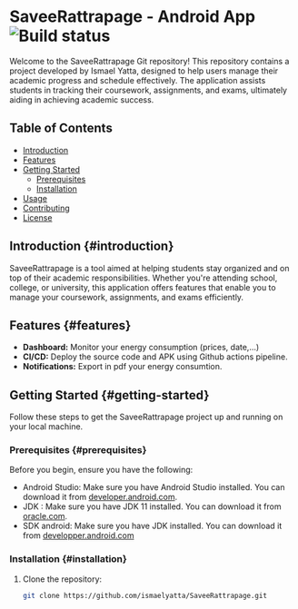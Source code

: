# SaveeRattrapage - Android App ![Build status](https://github.com/ismaelyatta/SaveeRattrapage/blob/master/app/src/main/res/mipmap-hdpi/ic_launcher_foreground_savee.png)

Welcome to the SaveeRattrapage Git repository! This repository contains a project developed by Ismael Yatta, designed to help users manage their academic progress and schedule effectively. The application assists students in tracking their coursework, assignments, and exams, ultimately aiding in achieving academic success.

## Table of Contents

- [Introduction](#introduction)
- [Features](#features)
- [Getting Started](#getting-started)
  - [Prerequisites](#prerequisites)
  - [Installation](#installation)
- [Usage](#usage)
- [Contributing](#contributing)
- [License](#license)

## Introduction {#introduction}

SaveeRattrapage is a tool aimed at helping students stay organized and on top of their academic responsibilities. Whether you're attending school, college, or university, this application offers features that enable you to manage your coursework, assignments, and exams efficiently.

## Features {#features}

- **Dashboard:** Monitor your energy consumption (prices, date,...) 
- **CI/CD:** Deploy the source code and APK using Github actions pipeline.
- **Notifications:** Export in pdf your energy consumtion.

## Getting Started {#getting-started}

Follow these steps to get the SaveeRattrapage project up and running on your local machine.

### Prerequisites {#prerequisites}

Before you begin, ensure you have the following:

- Android Studio: Make sure you have Android Studio installed. You can download it from [developer.android.com](https://developer.android.com/studio).
- JDK : Make sure you have JDK 11 installed. You can download it from [oracle.com](https://www.oracle.com/fr/java/technologies/javase/jdk11-archive-downloads.html). 
- SDK android: Make sure you have JDK installed. You can download it from [developper.android.com](https://developer.android.com/tools/releases/platform-tools)

### Installation {#installation}

1. Clone the repository:

   ```bash
   git clone https://github.com/ismaelyatta/SaveeRattrapage.git
